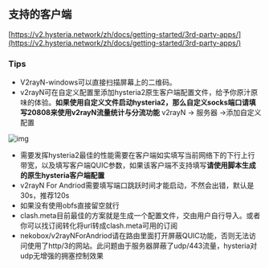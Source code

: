 ## 支持的客户端

[https://v2.hysteria.network/zh/docs/getting-started/3rd-party-apps/](https://v2.hysteria.network/zh/docs/getting-started/3rd-party-apps/)

### Tips

* V2rayN-windows可以直接扫描屏幕上的二维码。
* v2rayN可在自定义配置里添加hysteria2原生客户端配置文件，给予你原汁原味的体验。**如果使用自定义文件启动hysteria2，那么自定义socks端口请填写20808来使用v2rayN流量统计与分流功能**
v2rayN -> 服务器 ->添加自定义配置

![img](../imgs/v2rayN-new.png)

* 需要发挥hysteria2最佳的性能需要在客户端如实填写当前网络下的下行上行带宽，以及填写客户端QUIC参数，如果该客户端不支持填写**请使用脚本生成的原生hysteria客户端配置**
* v2rayN For Andriod需要填写端口跳跃时间才能启动，不然会出错，默认是30s，推荐120s
* 如果没有使用obfs直接留空就行
* clash.meta目前最佳的方案就是生成一个配置文件，交由用户自行导入。或者你可以找订阅转化将url转成clash.meta可用的订阅
* nekobox/v2rayNForAndriod请在路由里面打开屏蔽QUIC功能，否则无法访问使用了http/3的网站。此问题由于服务器屏蔽了udp/443流量，hysteria对udp无增强的拥塞控制效果
